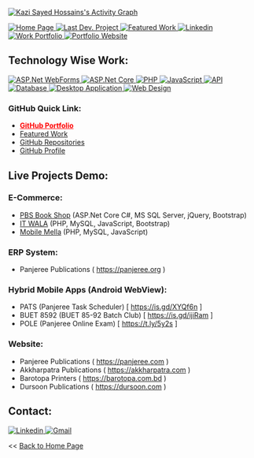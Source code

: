 <!--<a href="https://hits.seeyoufarm.com"><img src="https://hits.seeyoufarm.com/api/count/incr/badge.svg?url=https%3A%2F%2Fgithub.com%2Fsayed-masud%2FDashboard%2Fhit-counter&count_bg=%2379C83D&title_bg=%23555555&icon=&icon_color=%23E7E7E7&title=Visitor+Counter&edge_flat=false"/></a>-->

<!--![image](https://user-images.githubusercontent.com/83280369/184509340-309fce57-769e-4773-9c25-32816243d678.png)-->
<!--![image](https://user-images.githubusercontent.com/83280369/189733150-78c27e57-1220-4516-829f-05693bfaf9a7.png)-->
<!--![image](https://user-images.githubusercontent.com/83280369/189741798-c217ce9f-6e70-4367-9190-5e6ea993da9a.png)-->
<!--![image](https://user-images.githubusercontent.com/83280369/189742389-80ba6fee-4c0e-4f79-96c3-d3f1e510bc44.png)-->
<!--![image](https://user-images.githubusercontent.com/83280369/189743738-bc79a8f0-7903-45e8-9f51-cd3e10b514b3.png)-->

<a href="https://github.com/sayed-masud/github-readme-activity-graph"><img alt="Kazi Sayed Hossains's Activity Graph" src="https://activity-graph.herokuapp.com/graph?username=sayed-masud&bg_color=0D1117&color=5BCDEC&line=5BCDEC&point=FFFFFF&hide_border=true" /></a>
<br/>

<p>
 <a href="https://github.com/sayed-masud" target="_blank">
  <img
    alt="Home Page"
    src="https://img.shields.io/static/v1?label=&message=Home Page&color=lightgrey&style=for-the-badge"
  />
</a>
<a href="https://pbs.com.bd" target="_blank">
  <img
    alt="Last Dev. Project"
    src="https://img.shields.io/static/v1?label=&message=Last Dev. Project&color=blue&style=for-the-badge"
  />
</a>
<a href="https://github.com/stars/sayed-masud/lists/featured-work" target="_blank">
  <img
    alt="Featured Work"
    src="https://img.shields.io/static/v1?label=&message=Featured Work&color=blue&style=for-the-badge"
  />
</a>
 <a href="https://www.linkedin.com/in/sayedmasud/" target="_blank">
  <img
    alt="Linkedin"
    src="https://img.shields.io/badge/linkedin-0077B5?message=Linkedin&style=for-the-badge"
  />
</a>
<a href="https://www.youtube.com/embed/gq-fNaTUf9Y" target="_blank">
  <img
    alt="Work Portfolio"
    src="https://img.shields.io/static/v1?label=&message=Work Portfolio&color=red&style=for-the-badge"
  />
</a>
<a href="https://sayed-masud.github.io" target="_blank">
  <img
    alt="Portfolio Website"
    src="https://img.shields.io/static/v1?label=&message=Portfolio Website&color=red&style=for-the-badge"
  />
</a>
</p>


## Technology Wise Work:
<a href="https://github.com/stars/sayed-masud/lists/asp-net-webforms" target="_blank">
  <img
    alt="ASP.Net WebForms"
    src="https://img.shields.io/static/v1?label=&message=ASP.Net WebForms&color=9cf&style=for-the-badge"
  />
</a>

<a href="https://github.com/stars/sayed-masud/lists/asp-net-core" target="_blank">
  <img
    alt="ASP.Net Core"
    src="https://img.shields.io/static/v1?label=&message=ASP.Net Core&color=9cf&style=for-the-badge"
  />
</a>

<a href="https://github.com/stars/sayed-masud/lists/php-related-work" target="_blank">
  <img
    alt="PHP"
    src="https://img.shields.io/static/v1?label=&message=PHP&color=9cf&style=for-the-badge"
  />
</a>

<a href="https://github.com/stars/sayed-masud/lists/javascript-framework" target="_blank">
  <img
    alt="JavaScript"
    src="https://img.shields.io/static/v1?label=&message=JavaScript&color=9cf&style=for-the-badge"
  />
</a>

<a href="https://github.com/stars/sayed-masud/lists/api-related-work" target="_blank">
  <img
    alt="API"
    src="https://img.shields.io/static/v1?label=&message=API&color=9cf&style=for-the-badge"
  />
</a>

<a href="https://github.com/stars/sayed-masud/lists/database-related-collection" target="_blank">
  <img
    alt="Database"
    src="https://img.shields.io/static/v1?label=&message=Database&color=9cf&style=for-the-badge"
  />
</a>

<a href="https://github.com/stars/sayed-masud/lists/desktop-application" target="_blank">
  <img
    alt="Desktop Application"
    src="https://img.shields.io/static/v1?label=&message=Desktop Application&color=9cf&style=for-the-badge"
  />
</a>

<a href="https://github.com/stars/sayed-masud/lists/web-design" target="_blank">
  <img
    alt="Web Design"
    src="https://img.shields.io/static/v1?label=&message=Web Design & Bootstrap&color=9cf&style=for-the-badge"
  />
</a>

### GitHub Quick Link:
<ul>
<li><strong><a style="color:red !important;" href="https://github.com/sayed-masud/portfolio">GitHub Portfolio</a></strong></li>
<li><a href="https://github.com/stars/sayed-masud/lists/featured-work">Featured Work</a></li>
<li><a href="https://github.com/sayed-masud?tab=repositories">GitHub Repositories</a></li>
<li><a href="https://github.com/sayed-masud/profile">GitHub Profile</a></li>
</ul>

## Live Projects Demo:

### E-Commerce:
- <a href="https://pbs.com.bd">PBS Book Shop</a> (ASP.Net Core C#, MS SQL Server, jQuery, Bootstrap)
- <a href="https://www.itwala.com.bd">IT WALA</a> (PHP, MySQL, JavaScript, Bootstrap)
- <a href="https://docs.google.com/document/d/1e5Ldpbuz_2wG1B4pDjeUBQNIm6duIPQJ4RNAJk7uXLI/edit?usp=sharing">Mobile Mella</a> (PHP, MySQL, JavaScript)

### ERP System:
- Panjeree Publications ( https://panjeree.org )

### Hybrid Mobile Apps (Android WebView):
- PATS (Panjeree Task Scheduler)  [ https://is.gd/XYQf6n ]
- BUET 8592 (BUET 85-92 Batch Club)  [ https://is.gd/ijiRam ]	
- POLE (Panjeree Online Exam)  [ https://t.ly/5y2s ]

### Website:
- Panjeree Publications ( https://panjeree.com )
- Akkharpatra Publications ( https://akkharpatra.com )
- Barotopa Printers ( https://barotopa.com.bd )
- Dursoon Publications ( https://dursoon.com )


## Contact:
  
<p>
<a href="https://www.linkedin.com/in/sayedmasud/" target="_blank">
  <img
    alt="Linkedin"
    src="https://img.shields.io/badge/linkedin-0077B5?logo=linkedin&logoColor=white&style=for-the-badge"
  />
</a>
<a href="https://mail.google.com/mail/?view=cm&fs=1&to=sayedmasud69@gmail.com&su=&body=" target="_blank">
  <img
    alt="Gmail"
    src="https://img.shields.io/badge/Gmail-0077B5?logo=gmail&logoColor=red&style=for-the-badge"
  />
</a>
</p>

<p><< <a href="https://github.com/sayed-masud">Back to Home Page</a></p>
